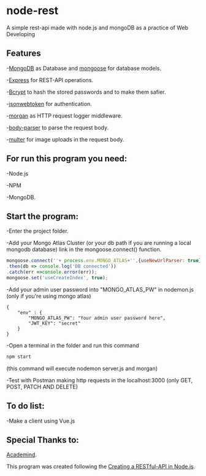 # node-rest
A simple rest-api made with node.js and mongoDB as a practice of Web Developing

## Features
-[MongoDB](https://www.mongodb.com/) as Database and [mongoose](https://mongoosejs.com/) for database models.                        

-[Express](https://expressjs.com/es/) for REST-API operations.

-[Bcrypt](https://www.npmjs.com/package/bcrypt) to hash the stored passwords and to make them safier.

-[jsonwebtoken](https://github.com/auth0/node-jsonwebtoken) for authentication.

-[morgan](https://www.npmjs.com/package/morgan) as HTTP request logger middleware.

-[body-parser](https://www.npmjs.com/package/body-parser) to parse the request body.

-[multer](https://www.npmjs.com/package/multer) for image uploads in the request body.


## For run this program you need:
-Node.js

-NPM

-MongoDB.

## Start the program:

-Enter the project folder.


-Add your Mongo Atlas Cluster (or your db path if you are running a local mongodb database) link in the mongoose.connect() function.

```javascript
mongoose.connect(''+ process.env.MONGO_ATLAS+'',{useNewUrlParser: true})//replace with your Mongo Atlas Cluster here
.then(db => console.log('DB connected'))
.catch(err =>console.error(err));
mongoose.set('useCreateIndex', true);
```

-Add your admin user password into "MONGO_ATLAS_PW" in nodemon.js (only if you're using mongo atlas)
```
{
    "env" : {
        "MONGO_ATLAS_PW": "Your admin user password here",
        "JWT_KEY": "secret"
    }
}
```
  
-Open a terminal in the folder and run this command

```bash
npm start
```
(this command will execute nodemon server.js and morgan)


-Test with Postman making http requests in the localhost:3000 (only GET, POST, PATCH AND DELETE)

## To do list:   

-Make a client using Vue.js              

## Special Thanks to:

[Academind](https://www.youtube.com/channel/UCSJbGtTlrDami-tDGPUV9-w).

This program was created following the [Creating a RESTful-API in Node.js](https://www.youtube.com/watch?v=0oXYLzuucwE&list=PL55RiY5tL51q4D-B63KBnygU6opNPFk_q).

